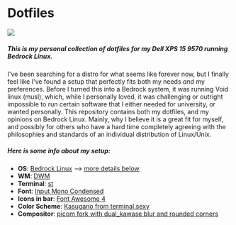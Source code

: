 # Dotfiles

![](/rice.png)

##### This is my personal collection of dotfiles for my Dell XPS 15 9570 running Bedrock Linux.

I've been searching for a distro for what seems like forever now, but I finally feel like I've found a setup that perfectly fits both my needs _and_ my preferences. Before I turned this into a Bedrock system, it was running Void linux (musl), which, while I personally loved, it was challenging or outright impossible to run certain software that I either needed for university, or wanted personally. This repository contains both my dotfiles, and my opinions on Bedrock Linux.  Mainly, why I believe it is a great fit for myself, and possibly for others who have a hard time completely agreeing with the philosophies and standards of an individual distribution of Linux/Unix.


##### Here is some info about my setup:


+ **OS**: [Bedrock Linux](http://bedrocklinux.org/) --> [more details below](#bedrock-linux)
+ **WM**: [DWM](https://dwm.suckless.org/)
+ **Terminal**: [st](https://st.suckless.org/)
+ **Font**: [Input Mono Condensed](https://input.fontbureau.com/)
+ **Icons in bar**: [Font Awesome 4](https://fontawesome.com/v4.7.0/icons/)
+ **Color Scheme**: [Kasugano from terminal.sexy](https://terminal.sexy)
+ **Compositor**: [picom fork with dual_kawase blur and rounded corners](https://www.reddit.com/r/unixporn/comments/fs8trg/oc_comptonpicom_fork_with_both_tryone144s_dual/)
